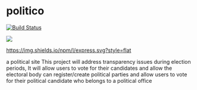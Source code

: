 # politico

[![Build Status](https://travis-ci.com/tatendamar/politico.svg?branch=develop)](https://travis-ci.com/tatendamar/politico)

![](https://img.shields.io/david/dev/expressjs/politico.svg?style=flat)

https://img.shields.io/npm/l/express.svg?style=flat

a political site
This project will address transparency issues during election periods,
It will allow users to vote for their candidates and allow the electoral body can register/create political parties and allow users to vote for their political candidate who belongs to a political office
